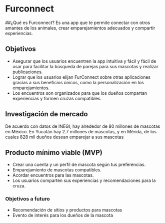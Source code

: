 # Furconnect

##¿Qué es Furconnect?
Es una app que te permite conectar con otros amantes de los animales, crear emparejamientos adecuados y compartir experiencias.

## Objetivos
-	Asegurar que los usuarios encuentren la app intuitiva y fácil y fácil de usar para facilitar la búsqueda de parejas para sus mascotas y realizar publicaciones.
-	Lograr que los usuarios elijan FurConnect sobre otras aplicaciones gracias a sus beneficios únicos, como la personalización en los emparejamientos.
-	Los encuentros son organizados para que los dueños compartan experiencias y formen cruzas compatibles.

## Investigación de mercado
De acuerdo con datos de INEGI, hay alrededor de 80 millones de mascotas en México. 
En Yucatán hay 2.7 millones de mascotas, y en Mérida, de los cuales 828 mil dueños desean emparejar a sus mascotas

## Producto mínimo viable (MVP)
-	Crear una cuenta y un perfil de mascota según tus preferencias.
-	Emparejamiento de mascotas compatibles.
-	Acordar encuentros para las mascotas.
-	Los usuarios comparten sus experiencias y recomendaciones para la cruza.

### Objetivos a futuro 
-	Recomendación de sitios y productos para mascotas
-	Evento de interés para los dueños de la mascota

